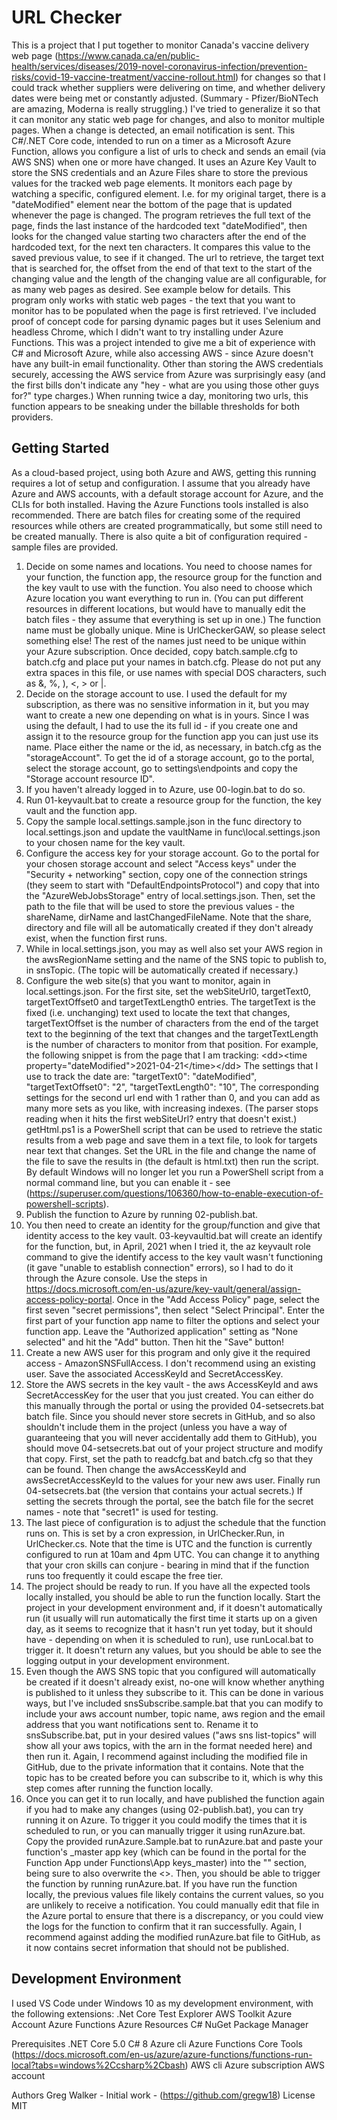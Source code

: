 # URL Checker
This is a project that I put together to monitor Canada's vaccine delivery web page (https://www.canada.ca/en/public-health/services/diseases/2019-novel-coronavirus-infection/prevention-risks/covid-19-vaccine-treatment/vaccine-rollout.html) for changes so that I could track whether suppliers were delivering on time, and whether delivery dates were being met or constantly adjusted. (Summary - Pfizer/BioNTech are amazing, Moderna is really struggling.) I've tried to generalize it so that it can monitor any static web page for changes, and also to monitor multiple pages. When a change is detected, an email notification is sent.
This C#/.NET Core code, intended to run on a timer as a Microsoft Azure Function, allows you configure a list of urls to check and sends an email (via AWS SNS) when one or more have changed. It uses an Azure Key Vault to store the SNS credentials and an Azure Files share to store the previous values for the tracked web page elements.
It monitors each page by watching a specific, configured element. I.e. for my original target, there is a "dateModified" element near the bottom of the page that is updated whenever the page is changed. The program retrieves the full text of the page, finds the last instance of the hardcoded text "dateModified", then looks for the changed value starting two characters after the end of the hardcoded text, for the next ten characters. It compares this value to the saved previous value, to see if it changed. 
The url to retrieve, the target text that is searched for, the offset from the end of that text to the start of the changing value and the length of the changing value are all configurable, for as many web pages as desired. See example below for details.
This program only works with static web pages - the text that you want to monitor has to be populated when the page is first retrieved. I've included proof of concept code for parsing dynamic pages but it uses Selenium and headless Chrome, which I didn't want to try installing under Azure Functions.
This was a project intended to give me a bit of experience with C# and Microsoft Azure, while also accessing AWS - since Azure doesn't have any built-in email functionality. Other than storing the AWS credentials securely, accessing the AWS service from Azure was surprisingly easy (and the first bills don't indicate any "hey - what are you using those other guys for?" type charges.) When running twice a day, monitoring two urls, this function appears to be sneaking under the billable thresholds for both providers.

## Getting Started
As a cloud-based project, using both Azure and AWS, getting this running requires a lot of setup and configuration. I assume that you already have Azure and AWS accounts, with a default storage account for Azure, and the CLIs for both installed. Having the Azure Functions tools installed is also recommended. There are batch files for creating some of the required resources while others are created programmatically, but some still need to be created manually. There is also quite a bit of configuration required - sample files are provided.
1. Decide on some names and locations. You need to choose names for your function, the function app, the resource group for the function and the key vault to use with the function. You also need to choose which Azure location you want everything to run in. (You can put different resources in different locations, but would have to manually edit the batch files - they assume that everything is set up in one.) The function name must be globally unique. Mine is UrlCheckerGAW, so please select something else! The rest of the names just need to be unique within your Azure subscription. Once decided, copy batch.sample.cfg to batch.cfg and place put your names in batch.cfg. Please do not put any extra spaces in this file, or use names with special DOS characters, such as &, %, ), <, > or |.
2. Decide on the storage account to use. I used the default for my subscription, as there was no sensitive information in it, but you may want to create a new one depending on what is in yours. Since I was using the default, I had to use the its full id - if you create one and assign it to the resource group for the function app you can just use its name. Place either the name or the id, as necessary, in batch.cfg as the "storageAccount". To get the id of a storage account, go to the portal, select the storage account, go to settings\endpoints and copy the "Storage account resource ID".
3. If you haven't already logged in to Azure, use 00-login.bat to do so. 
4. Run 01-keyvault.bat to create a resource group for the function, the key vault and the function app.
5. Copy the sample local.settings.sample.json in the func directory to local.settings.json and update the vaultName in func\local.settings.json to your chosen name for the key vault.
6. Configure the access key for your storage account. Go to the portal for your chosen storage account and select "Access keys" under the "Security + networking" section, copy one of the connection strings (they seem to start with "DefaultEndpointsProtocol") and copy that into the "AzureWebJobsStorage" entry of local.settings.json. Then, set the path to the file that will be used to store the previous values - the shareName, dirName and lastChangedFileName. Note that the share, directory and file will all be automatically created if they don't already exist, when the function first runs.
7. While in local.settings.json, you may as well also set your AWS region in the awsRegionName setting and the name of the SNS topic to publish to, in snsTopic. (The topic will be automatically created if necessary.)
8. Configure the web site(s) that you want to monitor, again in local.settings.json. For the first site, set the webSiteUrl0, targetText0, targetTextOffset0 and targetTextLength0 entries. The targetText is the fixed (i.e. unchanging) text used to locate the text that changes, targetTextOffset is the number of characters from the end of the target text to the beginning of the text that changes and the targetTextLength is the number of characters to monitor from that position. 
For example, the following snippet is from the page that I am tracking:
    \<dd>\<time property="dateModified">2021-04-21\</time>\</dd>
The settings that I use to track the date are:
    "targetText0": "dateModified",
    "targetTextOffset0": "2",
    "targetTextLength0": "10",
The corresponding settings for the second url end with 1 rather than 0, and you can add as many more sets as you like, with increasing indexes. (The parser stops reading when it hits the first webSiteUrl? entry that doesn't exist.) 
getHtml.ps1 is a PowerShell script that can be used to retrieve the static results from a web page and save them in a text file, to look for targets near text that changes. Set the URL in the file and change the name of the file to save the results in (the default is html.txt) then run the script. By default Windows will no longer let you run a PowerShell script from a normal command line, but you can enable it - see (https://superuser.com/questions/106360/how-to-enable-execution-of-powershell-scripts).
9. Publish the function to Azure by running 02-publish.bat.
10. You then need to create an identity for the group/function and give that identity access to the key vault. 03-keyvaultid.bat will create an identify for the function, but, in April, 2021 when I tried it, the az keyvault role command to give the identify access to the key vault wasn't functioning (it gave "unable to establish connection" errors), so I had to do it through the Azure console. Use the steps in https://docs.microsoft.com/en-us/azure/key-vault/general/assign-access-policy-portal. Once in the "Add Access Policy" page, select the first seven "secret permissions", then select "Select Principal". Enter the first part of your function app name to filter the options and select your function app. Leave the "Authorized application" setting as "None selected" and hit the "Add" button. Then hit the "Save" button!
11. Create a new AWS user for this program and only give it the required access - AmazonSNSFullAccess. I don't recommend using an existing user. Save the associated AccessKeyId and SecretAccessKey.
12. Store the AWS secrets in the key vault - the aws AccessKeyId and aws SecretAccessKey for the user that you just created. You can either do this manually through the portal or using the provided 04-setsecrets.bat batch file. Since you should never store secrets in GitHub, and so also shouldn't include them in the project (unless you have a way of guaranteeing that you will never accidentally add them to GitHub), you should move 04-setsecrets.bat out of your project structure and modify that copy. First, set the path to readcfg.bat and batch.cfg so that they can be found. Then change the awsAccessKeyId and awsSecretAccessKeyId to the values for your new aws user. Finally run 04-setsecrets.bat (the version that contains your actual secrets.) If setting the secrets through the portal, see the batch file for the secret names - note that "secret1" is used for testing.
13. The last piece of configuration is to adjust the schedule that the function runs on. This is set by a cron expression, in UrlChecker.Run, in UrlChecker.cs. Note that the time is UTC and the function is currently configured to run at 10am and 4pm UTC. You can change it to anything that your cron skills can conjure - bearing in mind that if the function runs too frequently it could escape the free tier.
14. The project should be ready to run. If you have all the expected tools locally installed, you should be able to run the function locally. Start the project in your development environment and, if it doesn't automatically run (it usually will run automatically the first time it starts up on a given day, as it seems to recognize that it hasn't run yet today, but it should have - depending on when it is scheduled to run), use runLocal.bat to trigger it. It doesn't return any values, but you should be able to see the logging output in your development environment.
15. Even though the AWS SNS topic that you configured will automatically be created if it doesn't already exist, no-one will know whether anything is published to it unless they subscribe to it. This can be done in various ways, but I've included snsSubscribe.sample.bat that you can modify to include your aws account number, topic name, aws region and the email address that you want notifications sent to. Rename it to snsSubscribe.bat, put in your desired values ("aws sns list-topics" will show all your aws topics, with the arn in the format needed here) and then run it. Again, I recommend against including the modified file in GitHub, due to the private information that it contains. Note that the topic has to be created before you can subscribe to it, which is why this step comes after running the function locally.
16. Once you can get it to run locally, and have published the function again if you had to make any changes (using 02-publish.bat), you can try running it on Azure. To trigger it you could modify the times that it is scheduled to run, or you can manually trigger it using runAzure.bat. Copy the provided runAzure.Sample.bat to runAzure.bat and paste your function's _master app key (which can be found in the portal for the Function App under Functions\App keys\_master) into the "<your _master App key goes here>" section, being sure to also overwrite the <>. Then, you should be able to trigger the function by running runAzure.bat. If you have run the function locally, the previous values file likely contains the current values, so you are unlikely to receive a notification. You could manually edit that file in the Azure portal to ensure that there is a discrepancy, or you could view the logs for the function to confirm that it ran successfully. Again, I recommend against adding the modified runAzure.bat file to GitHub, as it now contains secret information that should not be published.

## Development Environment
I used VS Code under Windows 10 as my development environment, with the following extensions:
	.Net Core Test Explorer
	AWS Toolkit
	Azure Account
	Azure Functions
	Azure Resources
	C#
	NuGet Package Manager


Prerequisites
.NET Core 5.0
C# 8
Azure cli
Azure Functions Core Tools (https://docs.microsoft.com/en-us/azure/azure-functions/functions-run-local?tabs=windows%2Ccsharp%2Cbash)
AWS cli
Azure subscription
AWS account

Authors
Greg Walker - Initial work - (https://github.com/gregw18)
License
MIT